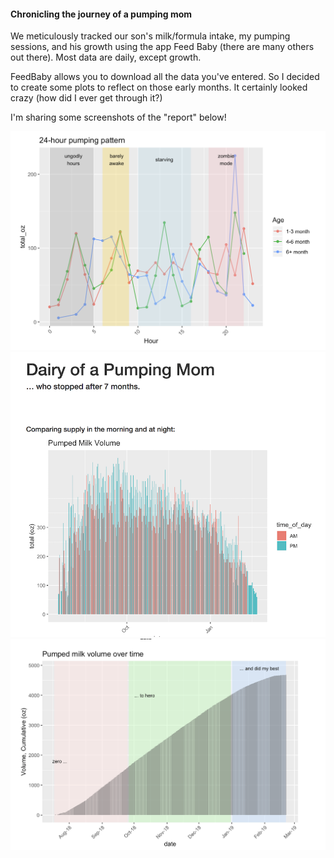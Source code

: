 #### Chronicling the journey of a pumping mom

We meticulously tracked our son's milk/formula intake, my pumping sessions, and his growth using the app Feed Baby (there are many others out there). Most data are daily, except growth.

FeedBaby allows you to download all the data you've entered. So I decided to create some plots to reflect on those early months. It certainly looked crazy (how did I ever get through it?)

I'm sharing some screenshots of the "report" below!

<img src="feedbaby_report1.png" alt="Flowers in Chania">
<img src="feedbaby_report2.png" alt="Flowers in Chania">
<img src="feedbaby_report3.png" alt="Flowers in Chania">
